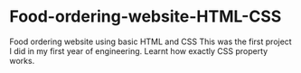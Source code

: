 # Food-ordering-website-HTML-CSS
Food ordering website using basic HTML and CSS
This was the first project I did in my first year of engineering. Learnt how exactly CSS property works. 

